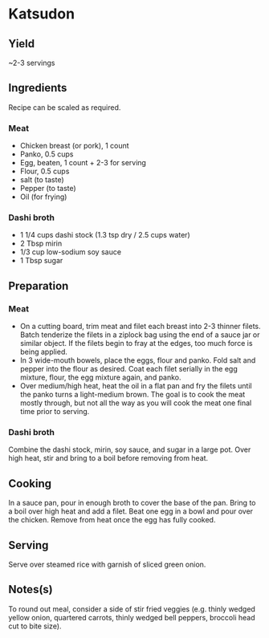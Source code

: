 # Katsudon

## Yield

\~2-3 servings

## Ingredients

Recipe can be scaled as required.

### Meat

-   Chicken breast (or pork), 1 count
-   Panko, 0.5 cups
-   Egg, beaten, 1 count + 2-3 for serving
-   Flour, 0.5 cups
-   salt (to taste)
-   Pepper (to taste)
-   Oil (for frying)

### Dashi broth

-   1 1/4 cups dashi stock (1.3 tsp dry / 2.5 cups water)
-   2 Tbsp mirin
-   1/3 cup low-sodium soy sauce
-   1 Tbsp sugar

## Preparation

### Meat

-   On a cutting board, trim meat and filet each breast into 2-3 thinner filets. Batch tenderize the filets in a ziplock bag using the end of a sauce jar or similar object. If the filets begin to fray at the edges, too much force is being applied.
-   In 3 wide-mouth bowels, place the eggs, flour and panko. Fold salt and pepper into the flour as desired. Coat each filet serially in the egg mixture, flour, the egg mixture again, and panko.
-   Over medium/high heat, heat the oil in a flat pan and fry the filets until the panko turns a light-medium brown. The goal is to cook the meat mostly through, but not all the way as you will cook the meat one final time prior to serving.

### Dashi broth

Combine the dashi stock, mirin, soy sauce, and sugar in a large pot. Over high heat, stir and bring to a boil before removing from heat.

## Cooking

In a sauce pan, pour in enough broth to cover the base of the pan. Bring to a boil over high heat and add a filet. Beat one egg in a bowl and pour over the chicken. Remove from heat once the egg has fully cooked.

## Serving

Serve over steamed rice with garnish of sliced green onion.

## Notes(s)

To round out meal, consider a side of stir fried veggies (e.g. thinly wedged yellow onion, quartered carrots, thinly wedged bell peppers, broccoli head cut to bite size).
